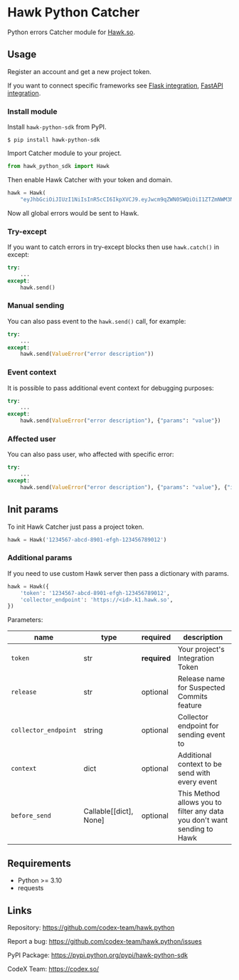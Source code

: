 # Hawk Python Catcher

Python errors Catcher module for [Hawk.so](https://hawk.so).

## Usage

Register an account and get a new project token.

If you want to connect specific frameworks see [Flask integration](./docs/flask.md), [FastAPI integration](./docs/fastapi.md).

### Install module

Install `hawk-python-sdk` from PyPI.

```shell
$ pip install hawk-python-sdk
```

Import Catcher module to your project.

```python
from hawk_python_sdk import Hawk
```

Then enable Hawk Catcher with your token and domain.

```python
hawk = Hawk(
    "eyJhbGciOiJIUzI1NiIsInR5cCI6IkpXVCJ9.eyJwcm9qZWN0SWQiOiI1ZTZmNWM3NzAzOWI0MDAwMjNmZDViODAiLCJpYXQiOjE1ODQzNTY0NzF9.t-5Gelx3MgHVBrxTsoMyPQAdQ6ufVbPsts9zZLW3gM8")
```

Now all global errors would be sent to Hawk.

### Try-except

If you want to catch errors in try-except blocks then use `hawk.catch()` in except:

```python
try:
    ...
except:
    hawk.send()
```

### Manual sending

You can also pass event to the `hawk.send()` call, for example:

```python
try:
    ...
except:
    hawk.send(ValueError("error description"))
```

### Event context

It is possible to pass additional event context for debugging purposes:

```python
try:
    ...
except:
    hawk.send(ValueError("error description"), {"params": "value"})
```

### Affected user

You can also pass user, who affected with specific error:

```python
try:
    ...
except:
    hawk.send(ValueError("error description"), {"params": "value"}, {"id": 123})
```

## Init params

To init Hawk Catcher just pass a project token.

```python
hawk = Hawk('1234567-abcd-8901-efgh-123456789012')
```

### Additional params

If you need to use custom Hawk server then pass a dictionary with params.

```python
hawk = Hawk({
    'token': '1234567-abcd-8901-efgh-123456789012',
    'collector_endpoint': 'https://<id>.k1.hawk.so',
})
```

Parameters:

| name                 | type                   | required     | description                                                              |
| -------------------- | ---------------------- | ------------ | ------------------------------------------------------------------------ |
| `token`              | str                    | **required** | Your project's Integration Token                                         |
| `release`            | str                    | optional     | Release name for Suspected Commits feature                               |
| `collector_endpoint` | string                 | optional     | Collector endpoint for sending event to                                  |
| `context`            | dict                   | optional     | Additional context to be send with every event                           |
| `before_send`        | Callable[[dict], None] | optional     | This Method allows you to filter any data you don't want sending to Hawk |

## Requirements

- Python \>= 3.10
- requests

## Links

Repository: <https://github.com/codex-team/hawk.python>

Report a bug: <https://github.com/codex-team/hawk.python/issues>

PyPI Package: <https://pypi.python.org/pypi/hawk-python-sdk>

CodeX Team: <https://codex.so/>
